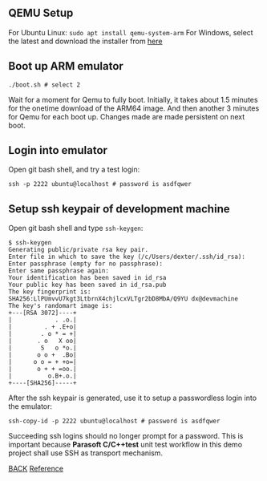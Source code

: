 ## QEMU Setup

For Ubuntu Linux: `sudo apt install qemu-system-arm`
For Windows, select the latest and download the installer from [here](https://qemu.weilnetz.de/w64/)
 
## Boot up ARM emulator

```
./boot.sh # select 2
```
Wait for a moment for Qemu to fully boot. Initially, it takes about 1.5 minutes for the onetime download of the ARM64 image. And then another 3 minutes for Qemu for each boot up. Changes made are made persistent on next boot.

## Login into emulator

Open git bash shell, and try a test login:

```
ssh -p 2222 ubuntu@localhost # password is asdfqwer
```

## Setup ssh keypair of development machine

Open git bash shell and type `ssh-keygen`:

```
$ ssh-keygen
Generating public/private rsa key pair.
Enter file in which to save the key (/c/Users/dexter/.ssh/id_rsa): 
Enter passphrase (empty for no passphrase):
Enter same passphrase again:
Your identification has been saved in id_rsa
Your public key has been saved in id_rsa.pub
The key fingerprint is:
SHA256:LlPUmvvU7kgt3LtbrnX4chjlcxVLTgr2bD8MbA/Q9YU dx@devmachine
The key's randomart image is:
+---[RSA 3072]----+
|            . .o.|
|         . + .E+o|
|        . o * = +|
|       . o   X oo|
|        S   o *o.|
|       o o +  .Bo|
|      o o = + +o=|
|       o + + =oo.|
|          o.B+.o.|
+----[SHA256]-----+

```

After the ssh keypair is generated, use it to setup a passwordless login into the emulator:

```
ssh-copy-id -p 2222 ubuntu@localhost # password is asdfqwer
```

Succeeding ssh logins should no longer prompt for a password. This is important because **Parasoft C/C++test** unit test workflow in this demo project shall use SSH as transport mechanism. 

[BACK](https://github.com/daparic/qemu-arm/blob/main/README.md) [Reference](https://gist.github.com/billti/d904fd6124bf6f10ba2c1e3736f0f0f7)
